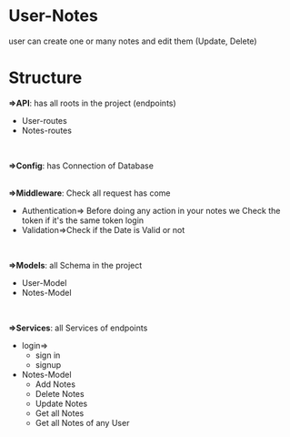# User-Notes
user can create one or many notes and edit them (Update, Delete)
# Structure

**=>API**: has all roots in the project (endpoints)
- User-routes
- Notes-routes
<br>

**=>Config**: has Connection of Database
<br>
<br>

**=>Middleware**: Check all request has come 
   - Authentication=> Before doing any action in your notes we Check the token if it's the same token login
   - Validation=>Check if the Date is Valid or not
<br>

**=>Models**: all Schema in the project
   - User-Model
   - Notes-Model
<br>

**=>Services**: all Services of endpoints
   - login=>
     - sign in
     - signup 
   - Notes-Model
     - Add Notes
     - Delete Notes
     - Update Notes
     - Get all Notes
     - Get all Notes of any User
      

